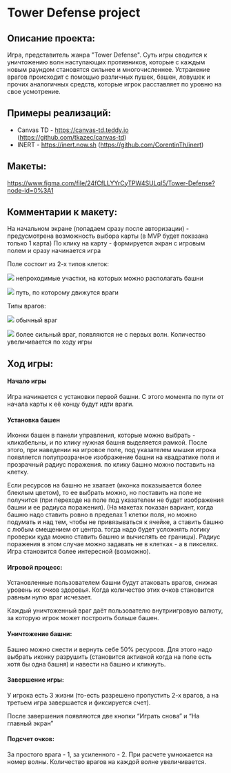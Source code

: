# Tower Defense project

## Описание проекта:
Игра, представитель жанра "Tower Defense". Суть игры сводится к уничтожению волн наступающих противников, которые с каждым новым раундом становятся сильнее и многочисленнее. Устранение врагов происходит с помощью различных пушек, башен, ловушек и прочих аналогичных средств, которые игрок расставляет по уровню на свое усмотрение.

## Примеры реализаций:
- Canvas TD - https://canvas-td.teddy.io (https://github.com/tkazec/canvas-td)
- INERT - https://inert.now.sh (https://github.com/CorentinTh/inert)

## Макеты:
https://www.figma.com/file/24fCfLLYYrCyTPW4SULqI5/Tower-Defense?node-id=0%3A1

## Комментарии к макету:

На начальном экране (попадаем сразу после авторизации) - предусмотрена возможность выбора карты (в MVP будет показана только 1 карта)
По клику на карту - формируется экран с игровым полем и сразу начинается игра

Поле состоит из 2-х типов клеток:

![](https://sun9-17.userapi.com/impg/_HFIpEzWQCuml4iIJWSLATr_6OSi1egN__WTvg/JZNeUiW6Qw0.jpg?size=50x50&quality=96&sign=5b29ac9c1448691f037c9df4b9e37954&type=album) непроходимые участки, на которых можно располагать башни

![](https://sun9-59.userapi.com/impg/3hEiG0IBHkmFOca4GBvo8WywsImAmw0Itv7McQ/qN27RfvtMno.jpg?size=50x50&quality=96&sign=a75dc214379547840d2383703f15a655&type=album) путь, по которому движутся враги

Типы врагов:

![](https://sun9-76.userapi.com/impg/BpGG08bXvi4Fz0mzk4b1__KNbKCPZ4Obvp0NPQ/XRn-u6WKDrY.jpg?size=50x28&quality=96&sign=d6e38e309863afb599bf02c2aa06995b&type=album_) обычный враг

![](https://sun9-52.userapi.com/impg/0mGi3SoaglAo08v42ukR49kpCTO3ehLPguCUUQ/3TkDxcIsJKE.jpg?size=50x28&quality=96&sign=db3c2ceb9ab2d8a1df2c907e1db01a9a&type=album) более сильный враг, появляются не с первых волн. Количество увеличивается по ходу игры

## Ход игры:
#### Начало игры
Игра начинается с установки первой башни. С этого момента по пути от начала карты к её концу будут идти враги. 

#### Установка башен
Иконки башен в панели управления, которые можно выбрать - кликабельны, и по клику нужная башня выделяется рамкой. После этого, при наведении на игровое поле, под указателем мышки игрока появляется полупрозрачное изображение башни на квадратике поля и прозрачный радиус поражения. по клику башню можно поставить на клетку.

Если ресурсов на башню не хватает (иконка показывается более блеклым цветом), то ее выбрать можно, но поставить на поле не получится (при переходе на поле под указателем не будет изображения башни и ее радиуса поражения).
(На макетах показан вариант, когда башню надо ставить ровно в пределах 1 клетки поля, но можно подумать и над тем, чтобы не привязываться к ячейке, а ставить башню с любым смещением от центра. тогда надо будет усложнять логику проверки куда можно ставить башню и вычислять ее границы). Радиус поражения в этом случае можно задавать не в клетках - а в пикселях. Игра становится более интересной (возможно).

#### Игровой процесс:
Установленные пользователем башни будут атаковать врагов, снижая уровень их очков здоровья. Когда количество этих очков становится равным нулю враг исчезает. 

Каждый уничтоженный враг даёт пользователю внутриигровую валюту, за которую игрок может построить больше башен. 

#### Уничтожение башни:

Башню можно снести и вернуть себе 50% ресурсов. Для этого надо выбрать иконку разрушить (становится активной когда на поле есть хотя бы одна башня) и навести на башню и кликнуть.

#### Завершение игры:
У игрока есть 3 жизни (то-есть разрешено пропустить 2-х врагов, а на третьем игра завершается и фиксируется счет).

После завершения появляются две кнопки “Играть снова” и “На главный экран”


#### Подсчет очков:
За простого врага - 1, за усиленного - 2. При расчете умножается на номер волны.
Количество врагов на каждой волне увеличивается.
